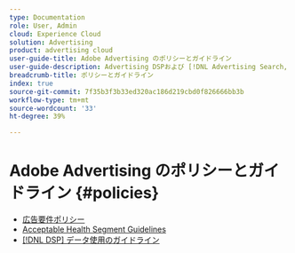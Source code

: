 ```yaml
---
type: Documentation
role: User, Admin
cloud: Experience Cloud
solution: Advertising
product: advertising cloud
user-guide-title: Adobe Advertising のポリシーとガイドライン
user-guide-description: Advertising DSPおよび [!DNL Advertising Search, Social, & Commerce].
breadcrumb-title: ポリシーとガイドライン
index: true
source-git-commit: 7f35b3f3b33ed320ac186d219cbd0f826666bb3b
workflow-type: tm+mt
source-wordcount: '33'
ht-degree: 39%

---
```



# Adobe Advertising のポリシーとガイドライン {#policies}

+ [広告要件ポリシー](/help/policies/ad-requirements-policy.md)
+ [Acceptable Health Segment Guidelines](/help/policies/health-segment-guidelines.md)
+ [[!DNL DSP] データ使用のガイドライン](/help/policies/data-usage-guidelines.md)
